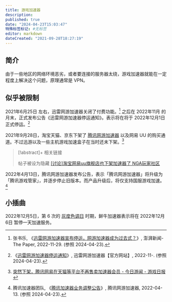 ```yaml
---
title: 游戏加速器
description:
published: true
date: "2024-04-23T15:03:47"
特殊标签标记: #无标签
editor: markdown
dateCreated: "2021-09-28T18:27:19"
---
```


## 简介

由于一些地区的网络环境恶劣，或者要连接的服务器太绕，游戏加速器就能在一定程度上解决这个问题，原理通常是 VPN。

## 似乎被限制

2021年6月25日 左右，迅雷网游加速器关闭了付费功能。[^43794] 之后在 2022年11月 的月末，正式发布公告《迅雷网游加速器停运通知》。表示将在将于 2022年12月1日 正式停运。[^25312]

[^43794]: 张书乐, 《[迅雷网游加速器宣布停运，网游加速器成为过去式？](https://web.archive.org/web/20240423041603/https://www.thepaper.cn/newsDetail_forward_20943794)》, 澎湃新闻-The Paper, 2022-11-29. (参照 2024-04-23).

[^25312]: 《[迅雷网游加速器停运通知](https://web.archive.org/web/20230320225312/http://jsq.xunlei.com/hindex.html)》, 迅雷网游加速器【官方网站】, 2022-11-. (参照 2024-04-23).

2021年9月28日，淘宝天猫、京东下架了 [腾讯网游加速器](/company/腾讯/腾讯网游加速器.md) 以及网易 UU 的购买通道。不过迅游以及一些主机游戏加速盒子在当时还未下架。[^202109]

[^202109]: [突然下架，腾讯网易在天猫等平台不再售卖加速器会员 - 今日游闻 - 游戏日报](https://web.archive.org/web/20210928101817/http://news.yxrb.net/202109/28225355.html)

> [!abstract]+ 相关链接
>
> 帖子被设为隐藏 [[讨论]淘宝网易uu旗舰店也下架加速器了 NGA玩家社区](https://archive.is/J2Fop "https://bbs.nga.cn/read.php?tid=28703273")

2022年4月13日，腾讯网游加速器发布公告，表示「腾讯网游加速器」将升级为「腾讯游戏管家」，并逐步停止旧版本。而产品升级后，将仅支持国服游戏加速。[^qqjs]

[^qqjs]: 腾讯加速器团队, 《[腾讯加速器业务调整公告](https://web.archive.org/web/20220413125812/https://jiasu.qq.com/announcements/389.html)》, 腾讯网游加速器, 2022-04-13. (参照 2024-04-23).

## 小插曲

2022年12月5日，第 6 次的 [灰度色调日](/activities/灰度色调日.md#12月6日-其他关于游戏的服务) 时期，鲜牛加速器表示将在 2022年12月6日 暂停一天加速服务。
